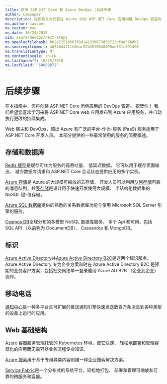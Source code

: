 ```yaml
---
title: 使用 ASP.NET Core 和 Azure DevOps |后续步骤
author: CamSoper
description: 提供有关为托管在 Azure 中的 ASP.NET Core 应用构建 DevOps 管道的端到端指导的指南。
ms.author: casoper
ms.custom: mvc
ms.date: 10/24/2018
uid: azure/devops/next-steps
ms.openlocfilehash: b82e7251b507f8d141930673d50722cfaa576db5
ms.sourcegitcommit: 4d74644f11e0dac52b4510048490ae731c691496
ms.translationtype: MT
ms.contentlocale: zh-CN
ms.lasthandoff: 10/25/2018
ms.locfileid: "50089872"
---
```

# <a name="next-steps"></a>后续步骤

在本指南中，您将创建 ASP.NET Core 示例应用的 DevOps 管道。 祝贺你！ 我们希望您喜欢学习来将 ASP.NET Core web 应用发布到 Azure 应用服务，并自动执行更改的持续集成。

Web 宿主和 DevOps，超出 Azure 有广泛的平台-作为-服务 (PaaS) 服务适用于 ASP.NET Core 开发人员。 本部分提供的一些最常使用的服务的简要概述。

## <a name="storage-and-databases"></a>存储和数据库

[Redis 缓存](/azure/redis-cache/)是缓存可作为服务的高吞吐量、 低延迟数据。 它可以用于缓存页面输出、 减少数据库请求和 ASP.NET Core 会话状态提供应用的多个实例。

[Azure 存储](/azure/storage/)是 Azure 的大规模可缩放的云存储。 开发人员可以利用[队列存储](/azure/storage/queues/storage-queues-introduction)可靠的消息队列，并[表存储](/azure/storage/tables/table-storage-overview)是设计用于快速开发使用大规模、 半结构化数据集的 NoSQL 键-值存储。

[Azure SQL 数据库](/azure/sql-database/)提供的熟悉的关系数据库功能与使用 Microsoft SQL Server 引擎的服务。

[Cosmos DB](/azure/cosmos-db/)全球分布的多模型 NoSQL 数据库服务。 多个 Api 都可用，包括 SQL API （以前称为 DocumentDB）、 Cassandra 和 MongoDB。

## <a name="identity"></a>标识

[Azure Active Directory](/azure/active-directory/)并[Azure Active Directory B2C](/azure/active-directory-b2c/)是这两个标识服务。 Azure Active Directory 专为企业方案和时在 Azure Active Directory B2C 是预期的业务客户方案，包括社交网络单一登录启用 Azure AD B2B （企业到企业） 协作。

## <a name="mobile"></a>移动电话

[通知中心](/azure/notification-hubs/)是一种多平台且可扩展的推送通知引擎快速发送数百万条消息到各种类型的设备上运行的应用。

## <a name="web-infrastructure"></a>Web 基础结构

[Azure 容器服务](/azure/aks/)管理托管的 Kubernetes 环境，使它快速、 轻松地部署和管理容器化的应用而无需容器业务流程专业知识。

[Azure 搜索](/azure/search/)用于基于专用异类内容创建一种企业搜索解决方案。

[Service Fabric](/azure/service-fabric/)是一个分布式的系统平台，轻松地打包、 部署和管理可缩放和可靠的微服务和容器。
